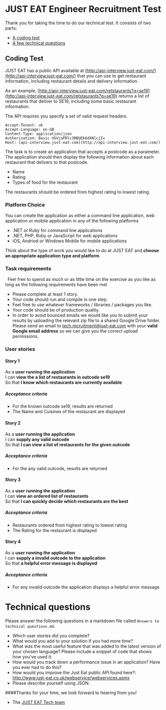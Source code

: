 JUST EAT Engineer Recruitment Test
==================================

Thank you for taking the time to do our technical test. It consists of two parts:

* [A coding test](#coding-test)
* [A few technical questions](#technical-questions)

## Coding Test

JUST EAT has a public API available at [http://api-interview.just-eat.com/](http://api-interview.just-eat.com/) that you can use to get restaurant information, including restaurant details and delivery information.

As an example, [http://api-interview.just-eat.com/retstaurants?q=se19](http://api-interview.just-eat.com/retstaurants?q=se19) returns a list of restaurants that deliver to SE19, including some basic restaurant information.

The API requires you specify a set of valid request headers.

    Accept-Tenant: uk
    Accept-Language: en-GB
    Content-Type: application/json
    Authorization: Basic VGVjaFRlc3RBUEk6dXNlcjI=
    Host: [api-interview.just-eat.com](http://api-interview.just-eat.com/)

The task is to create an application that accepts a postcode as a parameter. The application should then display the following information about each restaurant that delivers to that postcode.

- Name
- Rating
- Types of food for the restaurant

The restaurants should be ordered from highest rating to lowest rating.

### Platform Choice

You can create the application as either a command line application, web application or mobile application in any of the following platforms

- .NET or Ruby for command line applications
- .NET, PHP, Ruby or JavaScript for web applications
- iOS, Andriod or Windows Mobile for mobile applications

Think about the type of work you would like to do at JUST EAT and **choose an appropriate application type and platform**.

### Task requirements

 
Feel free to spend as much or as little time on the exercise as you like as long as the following requirements have been met 

- Please complete at least 1 story.
- Your code should run and compile in one step.
- Feel free to use whatever frameworks / libraries / packages you like.
- Your code should be of production quality.
- In order to avoid bounced emails we would like you to submit your results by uploading the relevant zip file to a shared Google Drive folder. Please send an email to [tech.recruitment@just-eat.com](mailto:tech.recruitment@just-eat.com) with your **valid Google email address** so we can give you the correct upload permissions.

### User stories

#### Story 1

As a **user running the application**  
I can **view the a list of restaurants in outcode se19**  
So that **I know which restaurants are currently available**

##### Acceptance criteria

- For the known outcode se19, results are returned
- The Name and Cuisines of the restaurant are displayed


#### Story 2

As a **user running the application**  
I can **supply any valid outcode**  
So that **I can view a list of restaurants for the given outcode**

##### Acceptance criteria

- For the any valid outcode, results are returned


#### Story 3

As a **user running the application**  
I can **view an ordered list of restaurants**  
So that **I can quickly decide which restaurants are the best**

##### Acceptance criteria

- Restaurants ordered from highest rating to lowest rating
- The Rating for the restaurant is displayed 


#### Story 4

As a **user running the application**  
I can **supply a invalid outcode to the application**  
So that **a helpful error message is displayed**

##### Acceptance criteria

- For any invalid outcode the application displays a helpful error message 

# Technical questions

Please answer the following questions in a markdown file called `Answers to technical questions.md`.

* Which user stories did you complete?
* What would you add to your solution if you had more time?
* What was the most useful feature that was added to the latest version of your chosen language? Please include a snippet of code that shows how you've used it.
* How would you track down a performance issue in an application? Have you ever had to do this?
* How would you improve the Just Eat public API found here?: http://www.just-eat.co.uk/webservice/webservices.asmx
* Please describe yourself using JSON.


####Thanks for your time, we look forward to hearing from you!
- The [JUST EAT Tech team](http://github.com/justeat)
